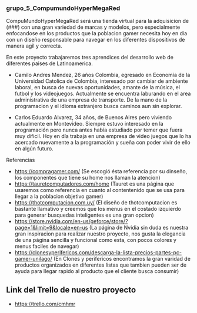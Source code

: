 ### grupo_5_CompumundoHyperMegaRed


CompuMundoHyperMegaRed será una tienda virtual para la adquisicion de (###) con una gran variedad de marcas y modelos, pero especialmente enfocandose en los productos que la poblacion gamer necesita hoy en dia con un diseño responsable para navegar en los diferentes dispositivos de manera agil y correcta. 

En este proyecto trabajaremos tres aprendices del desarrollo web de diferentes paises de Latinoamerica.

- Camilo Andres Mendez, 26 años Colombia, egresado en Economía de la Universidad Catolica de Colombia, interesado por cambiar de ambiente laboral, en busca de nuevas oportunidades, amante de la música, el futbol y los videojuegos. Actualmente se encuentra laburando en el area administrativa de una empresa de transporte. De la mano de la programacion y el idioma extranjero busca caminos aun sin explorar.  

- Carlos Eduardo Alvarez, 34 años, de Buenos Aires pero viviendo actualmente en Montevideo. Siempre estuvo interesado en la programación pero nunca antes había estudiado por temer que fuera muy dificil. Hoy en día trabaja en una empresa de video juegos que lo ha acercado nuevamente a la programación y sueña con poder vivir de ello en algún futuro. 

Referencias
- https://compragamer.com/ (Se escogió ésta referencia por su dinseño, los componentes que tiene su home nos llaman la atencion)
- https://tauretcomputadores.com/home (Tauret es una página que usaremos como referencia en cuanto al contentenido que se usa para llegar a la poblacion objetivo gamer)
- https://thotcomputacion.com.uy/ (El diseño de thotcomputacion es bastante llamativo y creemos que los menus en el costado izquierdo para generar busquedas inteligentes es una gran opcion) 
- https://store.nvidia.com/en-us/geforce/store/?page=1&limit=9&locale=en-us (La página de Nvidia sin duda es nuestra gran inspiracion para realizar nuestro proyecto, nos gusta la elegancia de una página sencilla y funcional como esta, con pocos colores y menus faciles de navegar) 
- https://clonesyperifericos.com/descarga-la-lista-precios-partes-pc-gamer-unilago/ (En Clones y perifericos encontramos la gran varidad de productos organizados en diferentes listas que tambien pueden ser de ayuda para llegar rapido al producto que el cliente busca consumir) 

## Link del Trello de nuestro proyecto
- https://trello.com/cmhmr 
